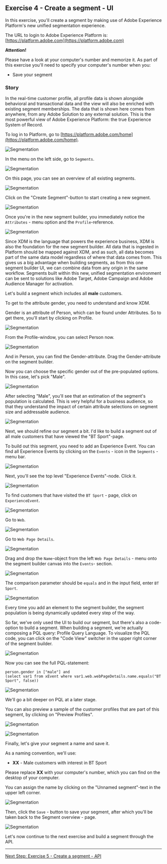 ## Exercise 4 - Create a segment - UI

In this exercise, you'll create a segment by making use of Adobe Experience Platform's new unified segmentation experience.

The URL to login to Adobe Experience Platform is: [https://platform.adobe.com](https://platform.adobe.com)

**Attention!**

Please have a look at your computer's number and memorize it. As part of this exercise you'll need to specify your computer's number when you:

  * Save your segment

 
### Story

In the real-time customer profile, all profile data is shown alongside behavioral and transactional data and the view will also be enriched with existing segment memberships. The data that is shown here comes from anywhere, from any Adobe Solution to any external solution. This is the most powerful view of Adobe Experience Platform: the true Experience System of Record.

To log in to Platform, go to [https://platform.adobe.com/home](https://platform.adobe.com/home). 

![Segmentation](./images/home.png)

In the menu on the left side, go to ```Segments```.

![Segmentation](./images/menuseg.png)

On this page, you can see an overview of all existing segments.

![Segmentation](./images/segmentation.png)

Click on the "Create Segment"-button to start creating a new segment.

![Segmentation](./images/createnewsegment.png)

Once you're in the new segment builder, you immediately notice the ```Attributes``` - menu option and the ```Profile```-reference.

![Segmentation](./images/segmentationui.png)

Since XDM is the language that powers the experience business, XDM is also the foundation for the new segment builder. All data that is ingested in Platform should be mapped against XDM, and as such, all data becomes part of the same data model regardless of where that data comes from. This gives us a big advantage when building segments, as from this one segment builder UI, we can combine data from any origin in the same workflow. Segments built within this new, unified segmentation environment can be sent to solutions like Adobe Target, Adobe Campaign and Adobe Audience Manager for activation.

Let's build a segment which includes all **male** customers.

To get to the attribute gender, you need to understand and know XDM. 

Gender is an attribute of Person, which can be found under Attributes. So to get there, you'll start by clicking on Profile.

![Segmentation](./images/person.png)

From the Profile-window, you can select Person now.

![Segmentation](./images/gender.png)

And in Person, you can find the Gender-attribute. Drag the Gender-attribute on the segment builder.

Now you can choose the specific gender out of the pre-populated options. In this case, let's pick "Male".

![Segmentation](./images/genderselection.png)

After selecting "Male", you'll see that an estimation of the segment's population is calculated. This is very helpful for a business audience, so that they understand the impact of certain attribute selections on segment size and addressable audience.

![Segmentation](./images/segmentpreview.png)

Next, we should refine our segment a bit. I'd like to build a segment out of all male customers that have viewed the "BT Sport"-page.

To build out this segment, you need to add an Experience Event. You can find all Experience Events by clicking on the ```Events``` - icon in the ```Segments``` - menu bar.

![Segmentation](./images/findee.png)

Next, you'll see the top level "Experience Events"-node. Click it.

![Segmentation](./images/see.png)

To find customers that have visited the ```BT Sport``` - page, click on ```ExperienceEvent```.

![Segmentation](./images/comm_pv.png)

Go to ```Web```.

![Segmentation](./images/eeweb.png)

Go to ```Web Page Details```.

![Segmentation](./images/eewebpdtl.png)

Drag and drop the ```Name```-object from the left ```Web Page Details``` - menu onto the segment builder canvas into the ```Events```- section.

![Segmentation](./images/eewebpdtlname.png)

The comparison parameter should be ```equals``` and in the input field, enter ```BT Sport```.

![Segmentation](./images/pv.png)

Every time you add an element to the segment builder, the segment population is being dynamically updated every step of the way.

So far, we've only used the UI to build our segment, but there's also a code-option to build a segment.
When building a segment, we're actually composing a PQL query: Profile Query Language. To visualize the PQL code, you can click on the "Code View" switcher in the upper right corner of the segment builder.

![Segmentation](./images/codeview.png)

Now you can see the full PQL-statement:

```
person.gender in ["male"] and 
(select var1 from xEvent where var1.web.webPageDetails.name.equals("BT Sport", false))
```

![Segmentation](./images/pql.png)

We'll go a bit deeper on PQL at a later stage.

You can also preview a sample of the customer profiles that are part of this segment, by clicking on "Preview Profiles".

![Segmentation](./images/previewprofiles.png)

![Segmentation](./images/previewprofilesdtl.png)

Finally, let's give your segment a name and save it.

As a naming convention, we'll use:

  * **XX** - Male customers with interest in BT Sport

Please replace **XX** with your computer's number, which you can find on the desktop of your computer.

You can assign the name by clicking on the "Unnamed segment"-text in the upper left corner.

![Segmentation](./images/segmentname.png)

Then, click the ```Save``` - button to save your segment, after which you'll be taken back to the Segment overview - page.

![Segmentation](./images/savedsegment.png)

Let's now continue to the next exercise and build a segment through the API.

---

[Next Step: Exercise 5 - Create a segment - API](./ex5.md)
